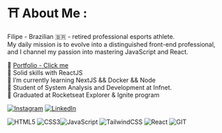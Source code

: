 # ⛩️ About Me :
 Filipe - Brazilian 🇧🇷 - retired professional esports athlete. <br>
My daily mission is to evolve into a distinguished front-end professional, and I channel my passion into mastering JavaScript and React.<br>


🎐 <a href="https://filipe-portfolio-five.vercel.app/" target="_blank"> Portfolio - Click me </a> <br>
🥷 Solid skills with ReactJS </br>
🍵 I’m currently learning NextJS && Docker && Node <br>
🏯 Student of System Analysis and Development at Infnet.<br>
🌸 Graduated at Rocketseat Explorer & Ignite program <br>

[![Instagram](https://img.shields.io/badge/Instagram-%23E4405F.svg?logo=Instagram&logoColor=white)](https://instagram.com/filipezzo) [![LinkedIn](https://img.shields.io/badge/LinkedIn-%230077B5.svg?logo=linkedin&logoColor=white)](https://www.linkedin.com/in/fiavanzzo/) 

![HTML5](https://img.shields.io/badge/html5-%23E34F26.svg?style=for-the-badge&logo=html5&logoColor=white) ![CSS3](https://img.shields.io/badge/css3-%231572B6.svg?style=for-the-badge&logo=css3&logoColor=white)![JavaScript](https://img.shields.io/badge/javascript-%23323330.svg?style=for-the-badge&logo=javascript&logoColor=%23F7DF1E) ![TailwindCSS](https://img.shields.io/badge/tailwindcss-%2338B2AC.svg?style=for-the-badge&logo=tailwind-css&logoColor=white)  ![React](https://img.shields.io/badge/react-%2320232a.svg?style=for-the-badge&logo=react&logoColor=%2361DAFB)
 ![GIT](https://img.shields.io/badge/Git-fc6d26?style=for-the-badge&logo=git&logoColor=white)  


